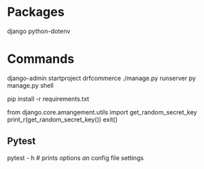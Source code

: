 # Packages
django
python-dotenv

# Commands
django-admin startproject drfcommerce
./manage.py runserver
py manage.py shell

pip install -r requirements.txt

from django.core.amangement.utils import get_random_secret_key
print_r(get_random_secret_key())
exit()

## Pytest
pytest - h # prints options _an_ config file settings